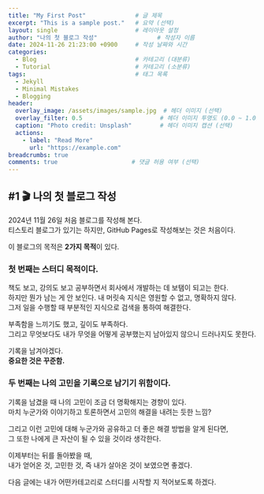 ```yaml
---
title: "My First Post"              # 글 제목
excerpt: "This is a sample post."   # 요약 (선택)
layout: single                      # 레이아웃 설정
author: "나의 첫 블로그 작성"                 # 작성자 이름
date: 2024-11-26 21:23:00 +0900     # 작성 날짜와 시간
categories:
  - Blog                            # 카테고리 (대분류)
  - Tutorial                        # 카테고리 (소분류)
tags:                               # 태그 목록
  - Jekyll
  - Minimal Mistakes
  - Blogging
header:
  overlay_image: /assets/images/sample.jpg  # 헤더 이미지 (선택)
  overlay_filter: 0.5                      # 헤더 이미지 투명도 (0.0 ~ 1.0)
  caption: "Photo credit: Unsplash"        # 헤더 이미지 캡션 (선택)
  actions:
    - label: "Read More"
      url: "https://example.com"
breadcrumbs: true
comments: true                     # 댓글 허용 여부 (선택)
---
```


## #1 🎬 나의 첫 블로그 작성

2024년 11월 26일 처음 블로그를 작성해 본다.  
티스토리 블로그가 있기는 하지만, GitHub Pages로 작성해보는 것은 처음이다.  

이 블로그의 목적은 **2가지 목적**이 있다.

### 첫 번째는 스터디 목적이다.
책도 보고, 강의도 보고 공부하면서 회사에서 개발하는 데 보탬이 되고는 한다.  
하지만 뭔가 남는 게 안 보인다. 내 머릿속 지식은 영원할 수 없고, 명확하지 않다.  
그저 일을 수행할 때 부분적인 지식으로 검색을 통하여 해결한다.  

부족함을 느끼기도 했고, 깊이도 부족하다.  
그리고 무엇보다도 내가 무엇을 어떻게 공부했는지 남아있지 않으니 드러나지도 못한다.  

기록을 남겨야겠다.  
**중요한 것은 꾸준함.**

### 두 번째는 나의 고민을 기록으로 남기기 위함이다.
기록을 남겼을 때 나의 고민이 조금 더 명확해지는 경향이 있다.  
마치 누군가와 이야기하고 토론하면서 고민의 해결을 내려는 듯한 느낌?  

그리고 이런 고민에 대해 누군가와 공유하고 더 좋은 해결 방법을 알게 된다면,  
그 또한 나에게 큰 자산이 될 수 있을 것이라 생각한다.  

이제부터는 뒤를 돌아봤을 때,  
내가 얻어온 것, 고민한 것, 즉 내가 살아온 것이 보였으면 좋겠다.

다음 글에는 내가 어떤카테고리로 스터디를 시작할 지 적어보도록 하겠다. 
